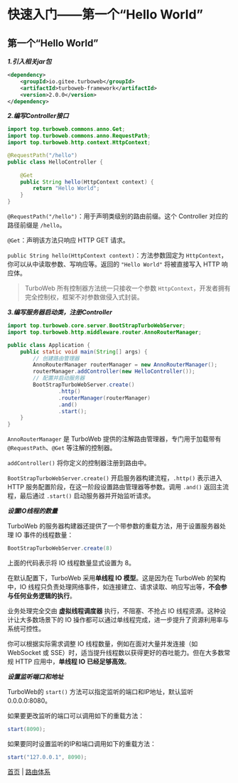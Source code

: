 # 快速入门——第一个“Hello World”

## 第一个“Hello World”

**_1.引入相关jar包_**

```xml
<dependency>
    <groupId>io.gitee.turboweb</groupId>
    <artifactId>turboweb-framework</artifactId>
    <version>2.0.0</version>
</dependency>
```

**_2.编写Controller接口_**

```java
import top.turboweb.commons.anno.Get;
import top.turboweb.commons.anno.RequestPath;
import top.turboweb.http.context.HttpContext;

@RequestPath("/hello")
public class HelloController {
    
    @Get
    public String hello(HttpContext context) {
        return "Hello World";
    }
}
```

`@RequestPath("/hello")`：用于声明类级别的路由前缀。这个 Controller 对应的路径前缀是 `/hello`。

`@Get`：声明该方法只响应 HTTP GET 请求。

`public String hello(HttpContext context)`：方法参数固定为 `HttpContext`，你可以从中读取参数、写响应等。返回的 `"Hello World"` 将被直接写入 HTTP 响应体。

> TurboWeb 所有控制器方法统一只接收一个参数 `HttpContext`，开发者拥有完全控制权，框架不对参数做侵入式封装。

**_3.编写服务器启动类，注册Controller_**

```java
import top.turboweb.core.server.BootStrapTurboWebServer;
import top.turboweb.http.middleware.router.AnnoRouterManager;

public class Application {
    public static void main(String[] args) {
        // 创建路由管理器
        AnnoRouterManager routerManager = new AnnoRouterManager();
        routerManager.addController(new HelloController());
        // 配置并启动服务器
        BootStrapTurboWebServer.create()
                .http()
                .routerManager(routerManager)
                .and()
                .start();
    }
}
```

`AnnoRouterManager` 是 TurboWeb 提供的注解路由管理器，专门用于加载带有 `@RequestPath`、`@Get` 等注解的控制器。

`addController()` 将你定义的控制器注册到路由中。

`BootStrapTurboWebServer.create()` 开启服务器构建流程，`.http()` 表示进入 HTTP 服务配置阶段，在这一阶段设置路由管理器等参数。调用 `.and()` 返回主流程，最后通过 `.start()` 启动服务器并开始监听请求。



**_设置IO线程的数量_**

TurboWeb 的服务器构建器还提供了一个带参数的重载方法，用于设置服务器处理 IO 事件的线程数量：

```java
BootStrapTurboWebServer.create(8)
```

上面的代码表示将 IO 线程数量显式设置为 8。

在默认配置下，TurboWeb 采用**单线程 IO 模型**。这是因为在 TurboWeb 的架构中，IO 线程只负责处理网络事件，如连接建立、请求读取、响应写出等，**不会参与任何业务逻辑的执行**。

业务处理完全交由 **虚拟线程调度器** 执行，不阻塞、不抢占 IO 线程资源。这种设计让大多数场景下的 IO 操作都可以通过单线程完成，进一步提升了资源利用率与系统可控性。

你可以根据实际需求调整 IO 线程数量，例如在面对大量并发连接（如 WebSocket 或 SSE）时，适当提升线程数以获得更好的吞吐能力。但在大多数常规 HTTP 应用中，**单线程 IO 已经足够高效**。



**_设置监听端口和地址_**

TurboWeb的 `start()` 方法可以指定监听的端口和IP地址，默认监听0.0.0.0:8080。

如果要更改监听的端口可以调用如下的重载方法：

```java
start(8090);
```

如果要同时设置监听的IP和端口调用如下的重载方法：

```java
start("127.0.0.1", 8090);
```



[首页](../README.MD) | [路由体系](./router.md)


